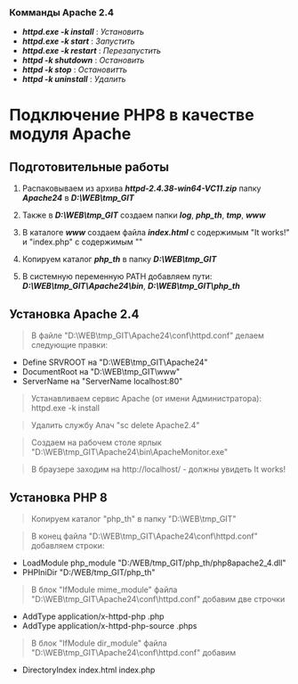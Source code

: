 ### Комманды Apache 2.4 ###
* ***httpd.exe -k install***  : _Установить_
* ***httpd.exe -k start***    : _Запустить_
* ***httpd.exe -k restart***  : _Перезапустить_
* ***httpd -k shutdown***     : _Остановить_
* ***httpd -k stop***         : _Остановитть_
* ***httpd -k uninstall***    : _Удалить_

# Подключение PHP8 в качестве модуля Apache

## Подготовительные работы

1. Распаковываем из архива ***httpd-2.4.38-win64-VC11.zip*** папку ***Apache24*** в ***D:\WEB\tmp_GIT***

2. Также в ***D:\WEB\tmp_GIT*** создаем папки ***log***, ***php_th***, ***tmp***, ***www***

3. В каталоге ***www*** создаем  файла ***index.html*** с содержимым "It works!" и "index.php" с содержимым "<?php phpinfo(); ?>"

4. Копируем каталог ***php_th*** в папку ***D:\WEB\tmp_GIT***

5. В системную переменную PATH добавляем пути: ***D:\WEB\tmp_GIT\Apache24\bin***, ***D:\WEB\tmp_GIT\php_th***

## Установка Apache 2.4




> В файле "D:\WEB\tmp_GIT\Apache24\conf\httpd.conf" делаем следующие правки:
* Define SRVROOT на "D:\WEB\tmp_GIT\Apache24"
* DocumentRoot на "D:\WEB\tmp_GIT\www"
* ServerName на "ServerName localhost:80"

> Устанавливаем сервис Apache (от имени Администратора): httpd.exe -k install

> Удалить службу Апач "sc delete Apache2.4"

> Создаем на рабочем столе ярлык "D:\WEB\tmp_GIT\Apache24\bin\ApacheMonitor.exe"

> В браузере заходим на http://localhost/ - должны увидеть It works!

## Установка PHP 8

> Копируем каталог "php_th" в папку "D:\WEB\tmp_GIT"

> В конец файла "D:\WEB\tmp_GIT\Apache24\conf\httpd.conf" добавляем строки:
* LoadModule php_module "D:/WEB/tmp_GIT/php_th/php8apache2_4.dll"
* PHPIniDir "D:/WEB/tmp_GIT/php_th"

> В блок "IfModule mime_module" файла "D:\WEB\tmp_GIT\Apache24\conf\httpd.conf" добавим две строчки
* AddType application/x-httpd-php .php
* AddType application/x-httpd-php-source .phps

> В блок "IfModule dir_module" файла "D:\WEB\tmp_GIT\Apache24\conf\httpd.conf" добавим 
* DirectoryIndex index.html index.php